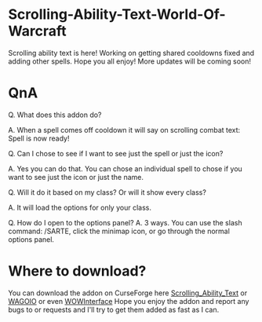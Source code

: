 # Scrolling-Ability-Text-World-Of-Warcraft
Scrolling ability text is here! Working on getting shared cooldowns fixed and adding other spells.
Hope you all enjoy! More updates will be coming soon!
# QnA
Q. What does this addon do?

A. When a spell comes off cooldown it will say on scrolling combat text: Spell is now ready!

Q. Can I chose to see if I want to see just the spell or just the icon?

A. Yes you can do that. You can chose an individual spell to chose if you want to see just the icon or just the name.

Q. Will it do it based on my class? Or will it show every class?

A. It will load the options for only your class.

Q. How do I open to the options panel? 
A. 3 ways. You can use the slash command: /SARTE, click the minimap icon, or go through the normal options panel.
# Where to download?
You can download the addon on CurseForge here [Scrolling_Ability_Text](https://www.curseforge.com/wow/addons/scrolling-ability-text) or [WAGOIO](https://addons.wago.io/addons/sarte-world-of-warcraft) or even [WOWInterface](https://www.wowinterface.com/downloads/info26362-ScrollingAbilityText.html#info)
Hope you enjoy the addon and report any bugs to or requests and I'll try to get them added as fast as I can.
